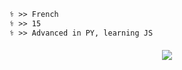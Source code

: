 ```diff
⚕️ >> French
⚕️ >> 15
⚕️ >> Advanced in PY, learning JS
```

<h4 align="center"><img src="https://github-readme-stats.vercel.app/api?username=punch000&show_icons=true&include_all_commits=true&count_private=true&theme=blueberry">
